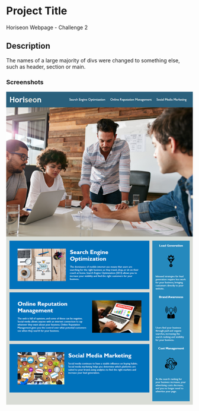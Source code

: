 # Project Title

Horiseon Webpage - Challenge 2

## Description

The names of a large majority of divs were changed to something else, such as header, section or main.

### Screenshots

![HTML Horiseon Website](assets/images/01-html-css-git-homework-demo.png)